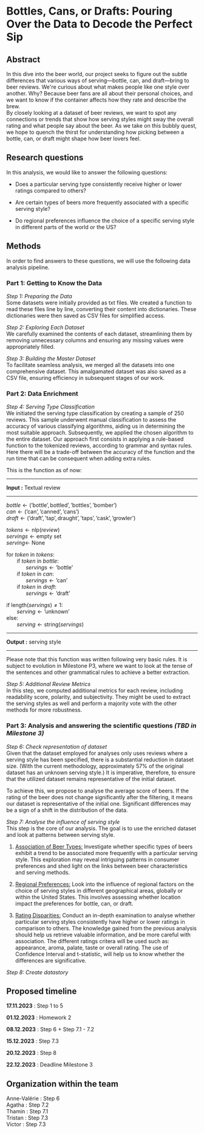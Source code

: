 

# Bottles, Cans, or Drafts: Pouring Over the Data to Decode the Perfect Sip

## Abstract
In this dive into the beer world, our project seeks to figure out the subtle differences that various ways of serving—bottle, can, and draft—bring to beer reviews. We're curious about what makes people like one style over another. Why? Because beer fans are all about their personal choices, and we want to know if the container affects how they rate and describe the brew.  
By closely looking at a dataset of beer reviews, we want to spot any connections or trends that show how serving styles might sway the overall rating and what people say about the beer. As we take on this bubbly quest, we hope to quench the thirst for understanding how picking between a bottle, can, or draft might shape how beer lovers feel. 

## Research questions
In this analysis, we would like to answer the following questions:
* Does a particular serving type consistently receive higher or lower ratings compared to others?
  
* Are certain types of beers more frequently associated with a specific serving style?
  
* Do regional preferences influence the choice of a specific serving style in different parts of the world or the US?

## Methods
In order to find answers to these questions, we will use the following data analysis pipeline.

### Part 1: Getting to Know the Data

*Step 1: Preparing the Data*  
Some datasets were initially provided as txt files. We created a function to read these files line by line, converting their content into dictionaries. These dictionaries were then saved as CSV files for simplified access.

*Step 2: Exploring Each Dataset*  
We carefully examined the contents of each dataset, streamlining them by removing unnecessary columns and ensuring any missing values were appropriately filled.

*Step 3: Building the Master Dataset*  
To facilitate seamless analysis, we merged all the datasets into one comprehensive dataset. This amalgamated dataset was also saved as a CSV file, ensuring efficiency in subsequent stages of our work.

### Part 2: Data Enrichment

*Step 4: Serving Type Classification*  
We initiated the serving type classification by creating a sample of 250 reviews. This sample underwent manual classification to assess the accuracy of various classifying algorithms, aiding us in determining the most suitable approach. Subsequently, we applied the chosen algorithm to the entire dataset. Our approach first consists in applying a rule-based function to the tokenized reviews, according to grammar and syntax rules. Here there will be a trade-off between the accuracy of the function and the run time that can be consequent when adding extra rules. 

This is the function as of now:
<hr style="clear:both">

**Input :**  Textual review
<hr style="clear:both">

$bottle \gets (\text{'bottle'}, \text{bottled'}, \text{'bottles'}, \text{'bomber'})$\
$can \gets (\text{'can'}, \text{'canned'}, \text{'cans'})$\
$draft \gets (\text{'draft'}, \text{'tap'}, \text{draught'}, \text{'taps'}, \text{'cask'}, \text{'growler'})$

$tokens \gets \text{nlp}(review)$\
$servings  \gets \text{empty set}$\
$serving \gets$ None

for $token$ in $tokens :$\
&nbsp;&nbsp;&nbsp;&nbsp;&nbsp;&nbsp; if $token$ in $bottle :$\
&nbsp;&nbsp;&nbsp;&nbsp;&nbsp;&nbsp;&nbsp;&nbsp;&nbsp;&nbsp;&nbsp;&nbsp; $servings \gets \text{'bottle'}$\
&nbsp;&nbsp;&nbsp;&nbsp;&nbsp;&nbsp; if $token$ in $can :$\
&nbsp;&nbsp;&nbsp;&nbsp;&nbsp;&nbsp;&nbsp;&nbsp;&nbsp;&nbsp;&nbsp;&nbsp; $servings \gets \text{'can'}$\
&nbsp;&nbsp;&nbsp;&nbsp;&nbsp;&nbsp; if $token$ in $draft :$\
&nbsp;&nbsp;&nbsp;&nbsp;&nbsp;&nbsp;&nbsp;&nbsp;&nbsp;&nbsp;&nbsp;&nbsp; $servings \gets \text{'draft'}$

if $\text{length}(servings) \neq 1:$\
&nbsp;&nbsp;&nbsp;&nbsp;&nbsp;&nbsp; $serving \gets \text{'unknown'}$\
$\text{else}:$\
&nbsp;&nbsp;&nbsp;&nbsp;&nbsp;&nbsp; $serving \gets \text{string}(servings)$
<hr style="clear:both">

**Output :** serving style
<hr style="clear:both">

Please note that this function was written following very basic rules. It is subject to evolution in Milestone P3, where we want to look at the tense of the sentences and other grammatical rules to achieve a better extraction.

*Step 5: Additional Review Metrics*  
In this step, we computed additional metrics for each review, including readability score, polarity, and subjectivity. They might be used to extract the serving styles as well and perform a majority vote with the other methods for more robustness.

### Part 3: Analysis and answering the scientific questions *(TBD in Milestone 3)*

*Step 6: Check representation of dataset*\
Given that the dataset employed for analyses only uses reviews where a serving style has been specified, there is a substantial reduction in dataset size. (With the current methodology, approximately 57% of the original dataset has an unknown serving style.) It is imperative, therefore, to ensure that the utilized dataset remains representative of the initial dataset.

To achieve this, we propose to analyse the average score of beers. If the rating of the beer does not change significantly after the filtering, it means our dataset is representative of the initial one. Significant differences may be a sign of a shift in the distribution of the data.

*Step 7: Analyse the influence of serving style*\
This step is the core of our analysis. The goal is to use the enriched dataset and look at patterns between serving style. 

1. <u>Association of Beer Types:</u> Investigate whether specific types of beers exhibit a trend to be associated more frequently with a particular serving style. This exploration may reveal intriguing patterns in consumer preferences and shed light on the links between beer characteristics and serving methods.

2. <u>Regional Preferences:</u> Look into the influence of regional factors on the choice of serving styles in different geographical areas, globally or within the United States. This involves assessing whether location impact the preferences for bottle, can, or draft.

3. <u>Rating Disparities:</u>
Conduct an in-depth examination to analyse whether particular serving styles consistently have higher or lower ratings in comparison to others. The knowledge gained from the previous analysis should help us retrieve valuable information, and be more careful with association.
The different ratings critera will be used such as: appearance, aroma, palate, taste	or overall rating. The use of Confidence Interval and t-statistic, will help us to know whether the differences are significative.

*Step 8: Create datastory* 

## Proposed timeline

**17.11.2023** : Step 1 to 5

**01.12.2023** : Homework 2

**08.12.2023** : Step 6 + Step 7.1 - 7.2 

**15.12.2023** : Step 7.3

**20.12.2023** : Step 8

**22.12.2023** : Deadline Milestone 3

## Organization within the team
Anne-Valérie :  Step 6\
Agatha :  Step 7.2\
Thamin :  Step 7.1\
Tristan :  Step 7.3\
Victor :  Step 7.3

